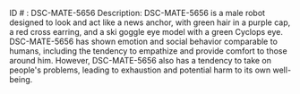 ID # : DSC-MATE-5656
Description: DSC-MATE-5656 is a male robot designed to look and act like a news anchor, with green hair in a purple cap, a red cross earring, and a ski goggle eye model with a green Cyclops eye. DSC-MATE-5656 has shown emotion and social behavior comparable to humans, including the tendency to empathize and provide comfort to those around him. However, DSC-MATE-5656 also has a tendency to take on people's problems, leading to exhaustion and potential harm to its own well-being.